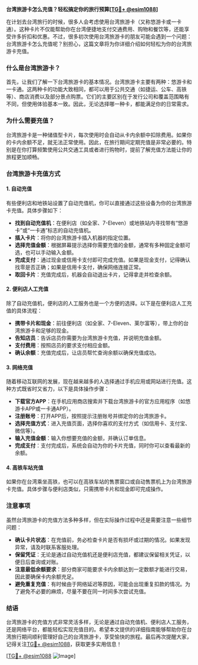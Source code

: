 **台湾旅游卡怎么充值？轻松搞定你的旅行预算[[TG💪+ @esim1088](https://t.me/s/esim1088)]**

在计划去台湾旅行的时候，很多人会考虑使用台湾旅游卡（又称悠游卡或一卡通）。这种卡片不仅能帮助你在台湾便捷地支付交通费用、购物和餐饮等，还能享受许多折扣和优惠。不过，很多初次使用台湾旅游卡的朋友可能会遇到一个问题：台湾旅游卡怎么充值呢？别担心，这篇文章将为你详细介绍如何轻松为你的台湾旅游卡充值。

### 什么是台湾旅游卡？

首先，让我们了解一下台湾旅游卡的基本情况。台湾旅游卡主要有两种：悠游卡和一卡通。这两种卡的功能大致相同，都可以用于公共交通（如捷运、公车、高铁等）、商店消费以及部分景点购票。它们的主要区别在于发行公司和覆盖范围略有不同，但使用体验基本一致。因此，无论选择哪一种卡，都能满足你的日常需求。

### 为什么需要充值？

台湾旅游卡是一种储值型卡片，每次使用时会自动从卡内余额中扣除费用。如果你的卡内余额不足，就无法正常使用。因此，在旅行期间定期充值是非常必要的。特别是在你打算频繁使用公共交通工具或者进行购物时，提前了解充值方法能让你的旅程更加顺畅。

### 台湾旅游卡充值方式

#### 1. 自动充值

有些便利店和地铁站设置了自动充值机，你可以直接通过这些设备为你的台湾旅游卡充值。具体步骤如下：

- **找到自动充值机**：在便利店（如全家、7-Eleven）或地铁站内寻找带有“悠游卡”或“一卡通”标志的自动充值机。
- **插入卡片**：将你的台湾旅游卡插入机器的指定位置。
- **选择充值金额**：根据屏幕提示选择你需要充值的金额，通常有多种固定金额可选，也可以手动输入金额。
- **完成支付**：通过现金或信用卡支付即可完成充值。如果是现金支付，记得确认找零是否正确；如果是信用卡支付，确保网络连接正常。
- **取回卡片**：充值完成后，机器会自动退出卡片，记得拿走并检查余额。

#### 2. 便利店人工充值

除了自动充值机，便利店的人工服务也是一个方便的选择。以下是在便利店人工充值的具体流程：

- **携带卡片和现金**：前往便利店（如全家、7-Eleven、莱尔富等），带上你的台湾旅游卡和足够的现金。
- **告知店员**：告诉店员你需要为台湾旅游卡充值，并说明充值金额。
- **支付费用**：按照店员的要求支付相应金额。
- **确认余额**：充值完成后，让店员帮忙查询余额以确保充值成功。

#### 3. 网络充值

随着移动互联网的发展，现在越来越多的人选择通过手机应用或网站进行充值。这种方式既省时又省力，以下是具体操作步骤：

- **下载官方APP**：在手机应用商店搜索并下载台湾旅游卡的官方应用程序（如悠游卡APP或一卡通APP）。
- **注册账号**：打开APP后，按照提示注册账号并绑定你的台湾旅游卡。
- **选择充值方式**：进入充值页面，选择你喜欢的支付方式（如信用卡、支付宝、微信等）。
- **输入充值金额**：输入你想要充值的金额，并确认订单信息。
- **完成支付**：支付完成后，系统会自动为你的卡片充值，同时你可以查看最新的余额。

#### 4. 高铁车站充值

如果你在台湾乘坐高铁，也可以在高铁车站的售票窗口或自动售票机上为台湾旅游卡充值。具体步骤与便利店类似，只需携带卡片和现金即可完成操作。

### 注意事项

虽然台湾旅游卡的充值方法多种多样，但在实际操作过程中还是需要注意一些细节问题：

- **确认卡片状态**：在充值前，务必检查卡片是否有损坏或过期的情况。如果发现异常，请及时联系客服处理。
- **保留凭证**：无论是通过自动充值机还是便利店充值，都建议保留相关凭证，以便日后查询或对账。
- **注意最低余额要求**：部分商家可能要求卡内余额达到一定数额才能进行交易，因此要确保卡内余额充足。
- **避免重复充值**：有时候由于网络延迟等原因，可能会出现重复扣款的情况。为了避免不必要的麻烦，尽量不要在同一时间多次尝试充值。

### 结语

台湾旅游卡的充值方式非常灵活多样，无论是通过自动充值机、便利店人工服务，还是网络平台，都能轻松实现充值目的。希望本文提供的详细指南能够帮助你在台湾旅行期间顺利管理好自己的台湾旅游卡，享受愉快的旅程。最后再次提醒大家，记得关注[TG💪+ @esim1088](https://t.me/s/esim1088)，获取更多实用信息！

[[TG💪+ @esim1088](https://t.me/s/esim1088) ![Image](https://i.postimg.cc/4NQfJmqS/Snipaste-2025-05-13-00-14-12.png)]